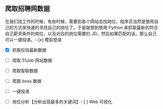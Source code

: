 ## 爬取招聘网数据

在我们找工作的时候，有些时候，需要到各个网站去找岗位，程序员当然是使用自己的方式来快速的寻找自己的岗位了。于是就想到使用 Python 来抓取最新的符合自己薪资条件的岗位，以及对应的岗位需要的 JD，然后如果匹配的话，那么自己可以一键投递。- [x] 模拟登录

- [x] 抓取拉钩最新数据
- [ ] 爬取 51Job 网站数据
- [ ] 爬取智联数据
- [ ] 爬取 boss 数据
- [ ] 一键投递
- [ ] 岗位分析【分析出现最多的关键词】- [ ] Web 可视化





